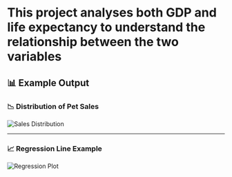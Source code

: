 # This project analyses both GDP and life expectancy to understand the relationship between the two variables
## 📊 Example Output

### 📉 Distribution of Pet Sales

![Sales Distribution](images/sales_distribution.png)

---

### 📈 Regression Line Example

![Regression Plot](images/regression_plot.png)

